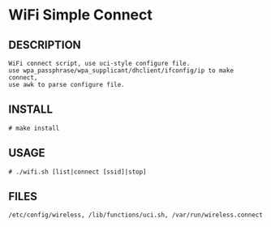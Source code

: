 WiFi Simple Connect
===================

DESCRIPTION
-----------
	WiFi connect script, use uci-style configure file.
	use wpa_passphrase/wpa_supplicant/dhclient/ifconfig/ip to make connect,
	use awk to parse configure file.
	

INSTALL
-----------
	# make install

USAGE
-----------
	# ./wifi.sh [list|connect [ssid]|stop]

FILES
-----------
	/etc/config/wireless, /lib/functions/uci.sh, /var/run/wireless.connect
